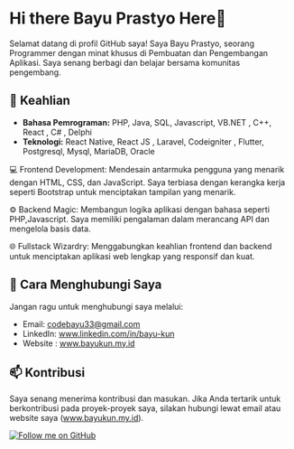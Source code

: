 # Hi there Bayu Prastyo Here👋

Selamat datang di profil GitHub saya! Saya Bayu Prastyo, seorang Programmer dengan minat khusus di Pembuatan dan Pengembangan Aplikasi. Saya senang berbagi dan belajar bersama komunitas pengembang.

## 🔭 Keahlian

- **Bahasa Pemrograman:** PHP, Java, SQL, Javascript, VB.NET , C++, React , C# , Delphi 
- **Teknologi:** React Native, React JS , Laravel, Codeigniter , Flutter, Postgresql, Mysql, MariaDB, Oracle
  
💻 Frontend Development: Mendesain antarmuka pengguna yang menarik dengan HTML, CSS, dan JavaScript. Saya terbiasa dengan kerangka kerja seperti Bootstrap untuk menciptakan tampilan yang menarik.

⚙️ Backend Magic: Membangun logika aplikasi dengan bahasa seperti PHP,Javascript. Saya memiliki pengalaman dalam merancang API dan mengelola basis data.

🌐 Fullstack Wizardry: Menggabungkan keahlian frontend dan backend untuk menciptakan aplikasi web lengkap yang responsif dan kuat.

## 💬 Cara Menghubungi Saya

Jangan ragu untuk menghubungi saya melalui:

- Email: codebayu33@gmail.com
- LinkedIn: www.linkedin.com/in/bayu-kun
- Website : www.bayukun.my.id

## 📫 Kontribusi

Saya senang menerima kontribusi dan masukan. Jika Anda tertarik untuk berkontribusi pada proyek-proyek saya, silakan hubungi lewat email atau website saya (www.bayukun.my.id).

[![Follow me on GitHub](https://img.shields.io/github/followers/BayuKun28?label=Follow&style=social)](https://github.com/BayuKun28)


<!--
**BayuKun28/BayuKun28** is a ✨ _special_ ✨ repository because its `README.md` (this file) appears on your GitHub profile.

Here are some ideas to get you started:

- 🔭 I’m currently working on ...
- 🌱 I’m currently learning ...
- 👯 I’m looking to collaborate on ...
- 🤔 I’m looking for help with ...
- 💬 Ask me about ...
- 📫 How to reach me: ...
- 😄 Pronouns: ...
- ⚡ Fun fact: ...
-->
